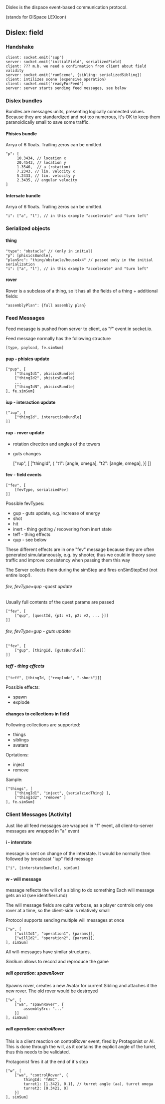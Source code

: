 Dislex is the dispace event-based communication protocol.

(stands for DISpace LEXicon)

## Dislex: field

### Handshake

    client: socket.emit('sup')
    server: socket.emit('initialField', serializedField)
    client: ??? m.b. we need a confirmation from client about field validity
    server: socket.emit('runScene', {sibling: serializedSibling})
    client: intilizes scene (expensive operation)
    client: socket.emit('readyForFeed')
    server: server starts sending feed messages, see below

### Dislex bundles

Bundles are messages units, presenting logically connected values.
Because they are standardized and not too numerous, it's OK to keep
them paranoidically small to save some traffic.

#### Phisics bundle

Arrya of 6 floats. Trailing zeros can be omitted.

    "p": [
         10.3434, // location x
         20.4543, // location y
         1.3546,  // a (rotation)
         7.2343, // lin. velocity x
         5.2433, // lin. velocity y
         2.3435, // angular velocity
    ]

#### Intersate bundle

Arrya of 6 floats. Trailing zeros can be omitted.

    "i": ["a", "l"], // in this example "accelerate" and "turn left"

### Serialized objects

#### thing

    "type": "obstacle" // (only in initial)
    "p": [phisicsBundle],
    "planSrc": "thing/obstacle/house4x4" // passed only in the initial serialization
    "i": ["a", "l"], // in this example "accelerate" and "turn left"

#### rover

Rover is a subclass of a thing, so it has all the fields of a thing + additional fields:

    "assemblyPlan": {full assembly plan}


### Feed Messages

Feed mesasge is pushed from server to client, as "f" event in socket.io.

Feed message normally has the following structure

    [type, payload, fe.simSum]

#### pup - phisics update

    ["pup", [
        ["thingId1", phisicsBundle]
        ["thingId2", phisicsBundle]
        ...
        ["thingIdN", phisicsBundle]
    ], fe.simSum]

#### iup - interaction update

    ["iup", [
        ["thingId", interactionBundle]
    ]]

#### rup - rover update

 * rotation direction and angles of the towers
 * guts changes

    ["rup", [
        ["thingId", {
            "t1": [angle, omega],
            "t2": [angle, omega],
        }]
    ]]


#### fev - field events

    ["fev", [
        [fevType, serialziedFev]
    ]]

Possible fevTypes:

 * gup - guts update, e.g. increase of energy
 * shot
 * hit
 * inert - thing getting / recovering from inert state
 * teff - thing effects
 * qup - see below

These different effects are in one "fev" message because they
are often generated simulataneously, e.g. by shooter, thus we could
in theory save traffic and improve consistency when passing them this way

The Server collects them during the simStep and fires onSimStepEnd (not entire loop!).


###### fev, fevType=qup -quest update

Usually full contents of the quest params are passed

    ["fev", [
        ["qup", [questId, {p1: v1, p2: v2, ... }]]
    ]]

###### fev, fevType=gup - guts update

    ["fev", [
        ["gup", [thingId, [gutsBundle]]]
    ]]


##### teff - thing effects

    ["teff", [thingId, ["+explode", "-shock"]]]

Possible effects:

 * spawn
 * explode

#### changes to collections in field

Following collections are supported:

 * things
 * siblings
 * avatars

Oprtations:

 * inject
 * remove

Sample:

    ["things", [
        ["thingId1", "inject", {serialziedThing} ],
        ["thingId2", "remove" ]
    ], fe.simSum]

### Client Messages (Activity)

Just like all feed messages are wrapped in "f" event,
all client-to-server messages are wrapped in "a" event

#### i - interstate

message is sent on change of the interstate. It would be normally then
followed by broadcast "iup" field message

    ["i", [interstateBundle], simSum]

#### w - will message

message reflects the will of a sibling to do something
Each will message gets an id (see identifiers.md)

The will message fields are quite verbose, as a player controls only one rover at a time,
so the client-side is relatively small

Protocol supports sending multiple will messages at once

    ["w", [
        ["willId1", "operation1", {params}],
        ["willId2", "operation2", {params}],
    ], simSum]

All will-messages have similar structures.

SimSum allows to record and reproduce the game

##### will operation: spawnRover

Spawns rover, creates a new Avatar for current Sibling and attaches it the new rover.
The old rover would be destroyed

    ["w", [
        ["wa", "spawnRover", {
            assemblySrc: "..."
        }]
    ], simSum]

##### will operation: controlRover

This is a client reaction on controlRover event, fired by Protagonist or AI.
This is done through the will, as it contains the explicit angle of the turret,
thus this needs to be validated.

Protagonist fires it at the end of it's step

    ["w", [
        ["wa", "controlRover", {
            thingId: "fABC",
            turret1: [1.3421, 0.1], // turret angle (aa), turret omega
            turret2: [0.3421, 0]
        }]
    ], simSum]

